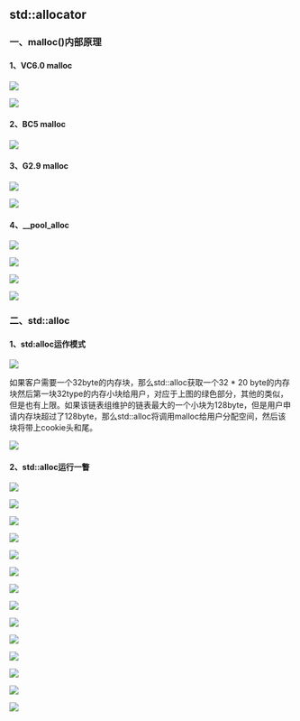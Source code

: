 ## std::allocator ##

### 一、malloc()内部原理 ###

#### 1、VC6.0 malloc ####

![](https://i.imgur.com/gQUae6j.png)

![](https://i.imgur.com/cmEOkpQ.png)

#### 2、BC5 malloc ####

![](https://i.imgur.com/ob9hMFD.png)

#### 3、G2.9 malloc ####

![](https://i.imgur.com/e2MZ9ZG.png)

![](https://i.imgur.com/FVlBA20.png)


#### 4、\_\_pool_alloc ###

![](https://i.imgur.com/K7XxqvN.png)

![](https://i.imgur.com/6MTLUB7.png)

![](https://i.imgur.com/AHgQElz.png)

![](https://i.imgur.com/BVIH5XG.png)


### 二、std::alloc ###

#### 1、std:alloc运作模式 ####

![](https://i.imgur.com/lzcpFvY.png)

如果客户需要一个32byte的内存块，那么std::alloc获取一个32 * 20 byte的内存块然后第一块32type的内存小块给用户，对应于上图的绿色部分，其他的类似，但是也有上限。如果该链表组维护的链表最大的一个小块为128byte，但是用户申请内存块超过了128byte，那么std::alloc将调用malloc给用户分配空间，然后该块将带上cookie头和尾。

![](https://i.imgur.com/8MNTpki.png)


#### 2、std::alloc运行一瞥 ####

![](https://i.imgur.com/lGNyqvP.png)

![](https://i.imgur.com/G4h5VE1.png)

![](https://i.imgur.com/oEh5eUL.png)

![](https://i.imgur.com/gjy2DCM.png)

![](https://i.imgur.com/Ik5j4AB.png)

![](https://i.imgur.com/0EbenSF.png)

![](https://i.imgur.com/KiVVXm0.png)

![](https://i.imgur.com/KzfwDdr.png)

![](https://i.imgur.com/Vb9WrUI.png)

![](https://i.imgur.com/iYdhtkB.png)

![](https://i.imgur.com/NTqyfwF.png)

![](https://i.imgur.com/kGj86gM.png)

![](https://i.imgur.com/2udQslV.png)

![](https://i.imgur.com/jfBEG5f.png)


